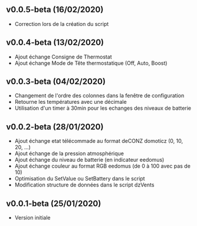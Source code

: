 ## v0.0.5-beta (16/02/2020)

* Correction lors de la création du script

## v0.0.4-beta (13/02/2020)

* Ajout échange Consigne de Thermostat
* Ajout échange Mode de Tête thermostatique (Off, Auto, Boost)

## v0.0.3-beta (04/02/2020)

* Changement de l'ordre des colonnes dans la fenêtre de configuration
* Retourne les températures avec une décimale
* Utilisation d'un timer à 30min pour les echanges des niveaux de batterie

## v0.0.2-beta (28/01/2020)

* Ajout échange etat télécommade au format deCONZ domoticz (0, 10, 20, ...)
* Ajout échange de la pression atmosphérique
* Ajout échange du niveau de batterie (en indicateur eedomus)
* Ajout échange couleur au format RGB eedomus (de 0 à 100 avec pas de 10)
* Optimisation du SetValue ou SetBattery dans le script
* Modification structure de données dans le script dzVents

## v0.0.1-beta (25/01/2020)

* Version initiale

